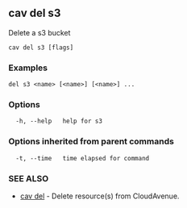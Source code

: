 ## cav del s3

Delete a s3 bucket

```
cav del s3 [flags]
```

### Examples

```
del s3 <name> [<name>] [<name>] ...
```

### Options

```
  -h, --help   help for s3
```

### Options inherited from parent commands

```
  -t, --time   time elapsed for command
```

### SEE ALSO

* [cav del](cav_del.md)	 - Delete resource(s) from CloudAvenue.

